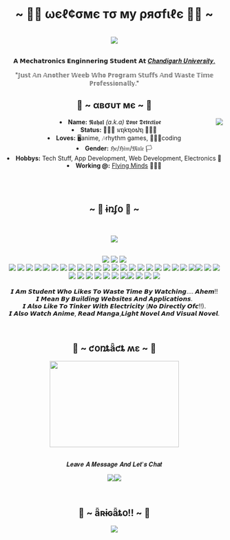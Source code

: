 <body>
  <center>
<h1 align="center">~ 🕵️‍♂️ ωєℓ¢σмє тσ му ρяσfιℓє 🕵️‍♂️ ~</h1>
<br>
<div align="center">
<!-- <a href="https://discordid.netlify.app/?id=443309440410583060" > -->
  <a href="https://lonedetective.moe/" >
   <img src="https://lanyard.cnrad.dev/api/443309440410583060"  />
  </a>
    <br><br>
  <p>𝗔 𝗠𝗲𝗰𝗵𝗮𝘁𝗿𝗼𝗻𝗶𝗰𝘀 𝗘𝗻𝗴𝗶𝗻𝗻𝗲𝗿𝗶𝗻𝗴 𝗦𝘁𝘂𝗱𝗲𝗻𝘁 𝗔𝘁 <a href="https://www.cuchd.in/">𝑪𝒉𝒂𝒏𝒅𝒊𝒈𝒂𝒓𝒉 𝑼𝒏𝒊𝒗𝒆𝒓𝒔𝒊𝒕𝒚.</a> </p> 

  <p>"𝕁𝕦𝕤𝕥 𝔸𝕟 𝔸𝕟𝕠𝕥𝕙𝕖𝕣 𝕎𝕖𝕖𝕓 𝕎𝕙𝕠 ℙ𝕣𝕠𝕘𝕣𝕒𝕞 𝕊𝕥𝕦𝕗𝕗𝕤 𝔸𝕟𝕕 𝕎𝕒𝕤𝕥𝕖 𝕋𝕚𝕞𝕖 ℙ𝕣𝕠𝕗𝕖𝕤𝕤𝕚𝕠𝕟𝕒𝕝𝕝𝕪."</p>
  <p></p>
  
</div>
    <div align="center">
<!-- <img src="https://i.imgur.com/jx17oHT.gif"> -->
      </div>
<div>
<h2 align="center"> 🤖 ~ αвσυт мє ~ 🤖 </h2>
  <div align="center">
    <img src="https://c.tenor.com/TKHxcmYuyV8AAAAM/anime-gif-hibike-euphonium.gif" align="right"> </img>
  </div>
<li>
  <b>Name:</b> 𝕹𝖆𝖍𝖆𝖑 <i>(a.k.a) </i>𝕷𝖔𝖓𝖊 𝕯𝖊𝖙𝖊𝖈𝖙𝖎𝖛𝖊</li>
<li>
<b>Status:</b> 🥷🥷🥷 นຖkຖ໐ຟຖ 🥷🥷🥷
</li>
<li>
<b>Loves:</b> 🖥anime, 🎶rhythm games, 👨🏼‍💻coding
</li>
<li>
<b>Gender:</b> ℌ𝔢/ℌ𝔦𝔪/𝔐𝔞𝔩𝔢 🏳️
</li>
<li>
<b>Hobbys:</b> Tech Stuff, App Development, Web Development, Electronics 🤖
</li>
<li>
  <b>Working @:</b> <a href="http://flyingminds.agency/">Flying Minds</a> 👨🏻‍💻
</li>
<br><br><br>
</div>
<div>
<h2 align="center">            ~ 📇 ɨռʄօ 📇 ~</h2>
 <br>
<p>
  <div align="center">
    <img src="https://c.tenor.com/NoCzV-QapWkAAAAd/hyouka-orkei.gif align="right"> </img>
  </div>
</div>
<div>
  <br>
<p align="center"><img src="https://img.shields.io/badge/Google%20Drive-4285F4?style=for-the-badge&logo=googledrive&logoColor=white"/> <img src="https://img.shields.io/badge/html5%20-%23E34F26.svg?&style=for-the-badge&logo=html5&logoColor=white"/> <img src="https://img.shields.io/badge/css3%20-%231572B6.svg?&style=for-the-badge&logo=css3&logoColor=white"/><br>
 <img src="https://img.shields.io/badge/Mega-%23D90007.svg?style=for-the-badge&logo=Mega&logoColor=white"/> <img src="[https://img.shields.io/badge/javascript%20-%23323330.svg?&style=for-the-badge&logo=javascript&logoColor=%23F7DF1E](https://img.shields.io/badge/OneDrive-0078D4.svg?style=for-the-badge&logo=microsoftonedrive&logoColor=white)"/> <img src="https://img.shields.io/badge/Binance-FCD535?style=for-the-badge&logo=binance&logoColor=white"/> <img src="https://img.shields.io/badge/mysql-%2300f.svg?style=for-the-badge&logo=mysql&logoColor=white"> <img src="https://img.shields.io/badge/Canva-%2300C4CC.svg?style=for-the-badge&logo=Canva&logoColor=white"> <img src="https://img.shields.io/badge/figma-%23F24E1E.svg?style=for-the-badge&logo=figma&logoColor=white"> <img src="https://img.shields.io/badge/Udemy-A435F0?style=for-the-badge&logo=Udemy&logoColor=white"> <img src="https://img.shields.io/badge/Hugo-black.svg?style=for-the-badge&logo=Hugo"> <img src="https://img.shields.io/badge/NPM-%23000000.svg?style=for-the-badge&logo=npm&logoColor=white"> <img src="https://img.shields.io/badge/epicgames-%23313131.svg?style=for-the-badge&logo=epicgames&logoColor=white"> <img src="https://img.shields.io/badge/GODOT-%23FFFFFF.svg?style=for-the-badge&logo=godot-engine"> <img src="https://img.shields.io/badge/steam-%23000000.svg?style=for-the-badge&logo=steam&logoColor=white"> <img src="https://img.shields.io/badge/unity-%23000000.svg?style=for-the-badge&logo=unity&logoColor=white"> <img src="https://img.shields.io/badge/AWS-%23FF9900.svg?style=for-the-badge&logo=amazon-aws&logoColor=white"> <img src="https://img.shields.io/badge/azure-%230072C6.svg?style=for-the-badge&logo=microsoftazure&logoColor=white"> <img src="https://img.shields.io/badge/Cloudflare-F38020?style=for-the-badge&logo=Cloudflare&logoColor=white"> <img src="https://img.shields.io/badge/DigitalOcean-%230167ff.svg?style=for-the-badge&logo=digitalOcean&logoColor=white"> <img src="https://img.shields.io/badge/Android%20Studio-3DDC84.svg?style=for-the-badge&logo=android-studio&logoColor=white"> <img src="https://img.shields.io/badge/Visual%20Studio%20Code-0078d7.svg?style=for-the-badge&logo=visual-studio-code&logoColor=white"> <img src="https://img.shields.io/badge/Visual%20Studio-5C2D91.svg?style=for-the-badge&logo=visual-studio&logoColor=white"> <img src="https://img.shields.io/badge/c-%2300599C.svg?style=for-the-badge&logo=c&logoColor=white"> <img src="https://img.shields.io/badge/c%23-%23239120.svg?style=for-the-badge&logo=c-sharp&logoColor=white"><img src="https://img.shields.io/badge/c++-%2300599C.svg?style=for-the-badge&logo=c%2B%2B&logoColor=white"> <img src="https://img.shields.io/badge/Spotify-1ED760?style=for-the-badge&logo=spotify&logoColor=white"> <img src="https://img.shields.io/badge/Android-3DDC84?style=for-the-badge&logo=android&logoColor=white"> <img src="https://img.shields.io/badge/Linux-FCC624?style=for-the-badge&logo=linux&logoColor=black"> <img src="https://img.shields.io/badge/Windows-0078D6?style=for-the-badge&logo=windows&logoColor=white"> <img src="https://img.shields.io/badge/pihole-%2396060C.svg?style=for-the-badge&logo=pi-hole&logoColor=white"> <img src="https://img.shields.io/badge/plex-%23E5A00D.svg?style=for-the-badge&logo=plex&logoColor=white"> <img src="https://img.shields.io/badge/tor-%237E4798.svg?style=for-the-badge&logo=tor-project&logoColor=white"> <img src="https://img.shields.io/badge/nginx-%23009639.svg?style=for-the-badge&logo=nginx&logoColor=white"> <img src="https://img.shields.io/badge/Discord-%237289DA.svg?style=for-the-badge&logo=discord&logoColor=white"><img src="https://img.shields.io/badge/Crunchyroll-F47521?style=for-the-badge&logo=crunchyroll&logoColor=white"> <img src="https://img.shields.io/badge/github-%23121011.svg?style=for-the-badge&logo=github&logoColor=white"> <img src="https://img.shields.io/badge/Behance-1769ff?style=for-the-badge&logo=behance&logoColor=white"> <img src="https://img.shields.io/badge/Freelancer-29B2FE?style=for-the-badge&logo=Freelancer&logoColor=white"><br><br>
𝙄 𝘼𝙢 𝙎𝙩𝙪𝙙𝙚𝙣𝙩 𝙒𝙝𝙤 𝙇𝙞𝙠𝙚𝙨 𝙏𝙤 𝙒𝙖𝙨𝙩𝙚 𝙏𝙞𝙢𝙚 𝘽𝙮 𝙒𝙖𝙩𝙘𝙝𝙞𝙣𝙜.... 𝘼𝙝𝙚𝙢!! <br> 𝙄 𝙈𝙚𝙖𝙣 𝘽𝙮 𝘽𝙪𝙞𝙡𝙙𝙞𝙣𝙜 𝙒𝙚𝙗𝙨𝙞𝙩𝙚𝙨 𝘼𝙣𝙙 𝘼𝙥𝙥𝙡𝙞𝙘𝙖𝙩𝙞𝙤𝙣𝙨.<br> 𝙄 𝘼𝙡𝙨𝙤 𝙇𝙞𝙠𝙚 𝙏𝙤 𝙏𝙞𝙣𝙠𝙚𝙧 𝙒𝙞𝙩𝙝 𝙀𝙡𝙚𝙘𝙩𝙧𝙞𝙘𝙞𝙩𝙮 (𝙉𝙤 𝘿𝙞𝙧𝙚𝙘𝙩𝙡𝙮 𝙊𝙛𝙘!!). <br> 𝙄 𝘼𝙡𝙨𝙤 𝙒𝙖𝙩𝙘𝙝 𝘼𝙣𝙞𝙢𝙚, 𝙍𝙚𝙖𝙙 𝙈𝙖𝙣𝙜𝙖,𝙇𝙞𝙜𝙝𝙩 𝙉𝙤𝙫𝙚𝙡 𝘼𝙣𝙙 𝙑𝙞𝙨𝙪𝙖𝙡 𝙉𝙤𝙫𝙚𝙡.
</p>
<br>
<h2 align="center">           📡 ~ ƈօռȶǟƈȶ ʍɛ ~ 📡</h2>
  <div align="center">
<img src="https://c.tenor.com/JCFncEzU3YEAAAAM/mio-mio-akiyama.gif" width="300" height="200" >
  </div>
<br>
<p align="center">𝑳𝒆𝒂𝒗𝒆 𝑨 𝑴𝒆𝒔𝒔𝒂𝒈𝒆 𝑨𝒏𝒅 𝑳𝒆𝒕'𝒔 𝑪𝒉𝒂𝒕</p>
<p align="center"> <a href="https://discordid.netlify.app/?id=443309440410583060" target="_blank"><img src="https://img.shields.io/badge/LoneDetective%20-%237289DA.svg?&style=for-the-badge&logo=discord&logoColor=white"/></a><a href="mailto:me@lonedetective.moe"><img src="https://img.shields.io/badge/Gmail%20-%237289DA.svg?&style=for-the-badge&logo=gmail&logoColor=white"></a></p>
<p align="center"></p>
</div>
<br>
<div>
<h2 align="center">💖 ~ ǟʀɨɢǟȶօ!! ~ 💖</h2>
<div align="center">
                   <img align="center" src="https://github-readme-stats.vercel.app/api?username=aka-nahal&show_icons=true&include_all_commits=true&theme=github_dark&hide_border=false" />
</div>
</div>
</div>
    </center>
</body>
